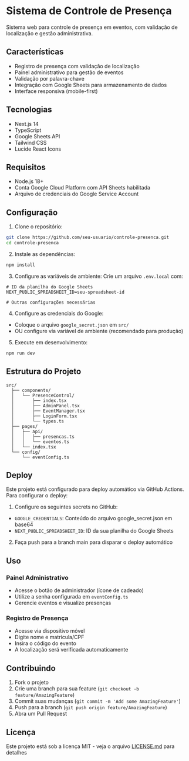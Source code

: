 # Sistema de Controle de Presença

Sistema web para controle de presença em eventos, com validação de localização e gestão administrativa.

## Características

- Registro de presença com validação de localização
- Painel administrativo para gestão de eventos
- Validação por palavra-chave
- Integração com Google Sheets para armazenamento de dados
- Interface responsiva (mobile-first)

## Tecnologias

- Next.js 14
- TypeScript
- Google Sheets API
- Tailwind CSS
- Lucide React Icons

## Requisitos

- Node.js 18+
- Conta Google Cloud Platform com API Sheets habilitada
- Arquivo de credenciais do Google Service Account

## Configuração

1. Clone o repositório:
```bash
git clone https://github.com/seu-usuario/controle-presenca.git
cd controle-presenca
```

2. Instale as dependências:
```bash
npm install
```

3. Configure as variáveis de ambiente:
Crie um arquivo `.env.local` com:
```env
# ID da planilha do Google Sheets
NEXT_PUBLIC_SPREADSHEET_ID=seu-spreadsheet-id

# Outras configurações necessárias
```

4. Configure as credenciais do Google:
- Coloque o arquivo `google_secret.json` em `src/`
- OU configure via variável de ambiente (recomendado para produção)

5. Execute em desenvolvimento:
```bash
npm run dev
```

## Estrutura do Projeto

```
src/
  ├── components/
  │   └── PresenceControl/
  │       ├── index.tsx
  │       ├── AdminPanel.tsx
  │       ├── EventManager.tsx
  │       ├── LoginForm.tsx
  │       └── types.ts
  ├── pages/
  │   ├── api/
  │   │   ├── presencas.ts
  │   │   └── eventos.ts
  │   └── index.tsx
  └── config/
      └── eventConfig.ts
```

## Deploy

Este projeto está configurado para deploy automático via GitHub Actions.
Para configurar o deploy:

1. Configure os seguintes secrets no GitHub:
- `GOOGLE_CREDENTIALS`: Conteúdo do arquivo google_secret.json em base64
- `NEXT_PUBLIC_SPREADSHEET_ID`: ID da sua planilha do Google Sheets

2. Faça push para a branch main para disparar o deploy automático

## Uso

### Painel Administrativo
- Acesse o botão de administrador (ícone de cadeado)
- Utilize a senha configurada em `eventConfig.ts`
- Gerencie eventos e visualize presenças

### Registro de Presença
- Acesse via dispositivo móvel
- Digite nome e matrícula/CPF
- Insira o código do evento
- A localização será verificada automaticamente

## Contribuindo

1. Fork o projeto
2. Crie uma branch para sua feature (`git checkout -b feature/AmazingFeature`)
3. Commit suas mudanças (`git commit -m 'Add some AmazingFeature'`)
4. Push para a branch (`git push origin feature/AmazingFeature`)
5. Abra um Pull Request

## Licença

Este projeto está sob a licença MIT - veja o arquivo [LICENSE.md](LICENSE.md) para detalhes